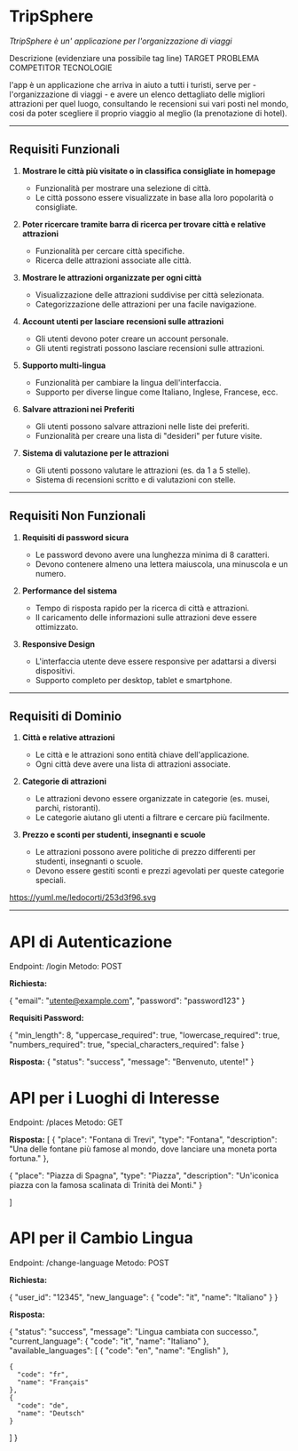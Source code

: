 # TripSphere

*TtripSphere è un' applicazione per l'organizzazione di viaggi* 

Descrizione (evidenziare una possibile tag line)
TARGET
PROBLEMA 
COMPETITOR
TECNOLOGIE



l'app è un applicazione che arriva in aiuto a tutti i turisti, serve per - l'organizzazione di viaggi - e avere un elenco dettagliato delle migliori attrazioni per quel luogo, consultando le recensioni sui vari posti nel mondo, cosi da poter scegliere il proprio viaggio al meglio (la prenotazione di hotel).

------------------------------------------

## Requisiti Funzionali

1. **Mostrare le città più visitate o in classifica consigliate in homepage**
   - Funzionalità per mostrare una selezione di città.
   - Le città possono essere visualizzate in base alla loro popolarità o consigliate.

2. **Poter ricercare tramite barra di ricerca per trovare città e relative attrazioni**
   - Funzionalità per cercare città specifiche.
   - Ricerca delle attrazioni associate alle città.

3. **Mostrare le attrazioni organizzate per ogni città**
   - Visualizzazione delle attrazioni suddivise per città selezionata.
   - Categorizzazione delle attrazioni per una facile navigazione.

4. **Account utenti per lasciare recensioni sulle attrazioni**
   - Gli utenti devono poter creare un account personale.
   - Gli utenti registrati possono lasciare recensioni sulle attrazioni.

5. **Supporto multi-lingua**
   - Funzionalità per cambiare la lingua dell'interfaccia.
   - Supporto per diverse lingue come Italiano, Inglese, Francese, ecc.

6. **Salvare attrazioni nei Preferiti**
   - Gli utenti possono salvare attrazioni nelle liste dei preferiti.
   - Funzionalità per creare una lista di "desideri" per future visite.

7. **Sistema di valutazione per le attrazioni**
   - Gli utenti possono valutare le attrazioni (es. da 1 a 5 stelle).
   - Sistema di recensioni scritto e di valutazioni con stelle.

---

## Requisiti Non Funzionali

1. **Requisiti di password sicura**
   - Le password devono avere una lunghezza minima di 8 caratteri.
   - Devono contenere almeno una lettera maiuscola, una minuscola e un numero.

2. **Performance del sistema**
   - Tempo di risposta rapido per la ricerca di città e attrazioni.
   - Il caricamento delle informazioni sulle attrazioni deve essere ottimizzato.

3. **Responsive Design**
   - L'interfaccia utente deve essere responsive per adattarsi a diversi dispositivi.
   - Supporto completo per desktop, tablet e smartphone.

---

## Requisiti di Dominio

1. **Città e relative attrazioni**
   - Le città e le attrazioni sono entità chiave dell'applicazione.
   - Ogni città deve avere una lista di attrazioni associate.

2. **Categorie di attrazioni**
   - Le attrazioni devono essere organizzate in categorie (es. musei, parchi, ristoranti).
   - Le categorie aiutano gli utenti a filtrare e cercare più facilmente.

3. **Prezzo e sconti per studenti, insegnanti e scuole**
   - Le attrazioni possono avere politiche di prezzo differenti per studenti, insegnanti o scuole.
   - Devono essere gestiti sconti e prezzi agevolati per queste categorie speciali.

https://yuml.me/ledocorti/253d3f96.svg

------------------------------------------



# API di Autenticazione
Endpoint: /login
Metodo: POST

**Richiesta:**

{
  "email": "utente@example.com",
  "password": "password123"
}

**Requisiti Password:**

{
  "min_length": 8,
  "uppercase_required": true,
  "lowercase_required": true,
  "numbers_required": true,
  "special_characters_required": false
}

**Risposta:**
{
  "status": "success",
  "message": "Benvenuto, utente!"
}

# API per i Luoghi di Interesse
Endpoint: /places
Metodo: GET

**Risposta:**
[
  {
  "place": "Fontana di Trevi",
    "type": "Fontana",
    "description": "Una delle fontane più famose al mondo, dove lanciare una moneta porta fortuna."
  },
  
  {
    "place": "Piazza di Spagna",
    "type": "Piazza",
    "description": "Un'iconica piazza con la famosa scalinata di Trinità dei Monti."
  }
  
]



# API per il Cambio Lingua
Endpoint: /change-language
Metodo: POST

**Richiesta:**


{
  "user_id": "12345",
  "new_language": {
    "code": "it",
    "name": "Italiano"
  }
}

**Risposta:**

{
  "status": "success",
  "message": "Lingua cambiata con successo.",
  "current_language": {
    "code": "it",
    "name": "Italiano"
  },
  "available_languages": [
    {
      "code": "en",
      "name": "English"
    },
    
    {
      "code": "fr",
      "name": "Français"
    },
    {
      "code": "de",
      "name": "Deutsch"
    }
  ]
}
